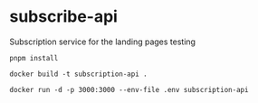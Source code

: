 # subscribe-api

Subscription service for the landing pages testing

`pnpm install`

`docker build -t subscription-api .`

`docker run -d -p 3000:3000 --env-file .env subscription-api`
